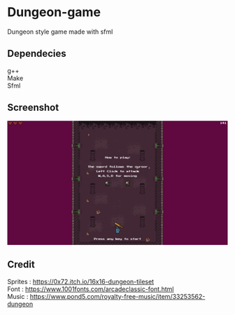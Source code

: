 # Dungeon-game
Dungeon style game made with sfml

## Dependecies
g++\
Make\
Sfml

## Screenshot

![Tutorial screen](https://github.com/SharkAce/Dungeon-game/blob/main/screenshots/2024-06-12_18.png?raw=true)

## Credit
Sprites : https://0x72.itch.io/16x16-dungeon-tileset \
Font : https://www.1001fonts.com/arcadeclassic-font.html \
Music : https://www.pond5.com/royalty-free-music/item/33253562-dungeon

